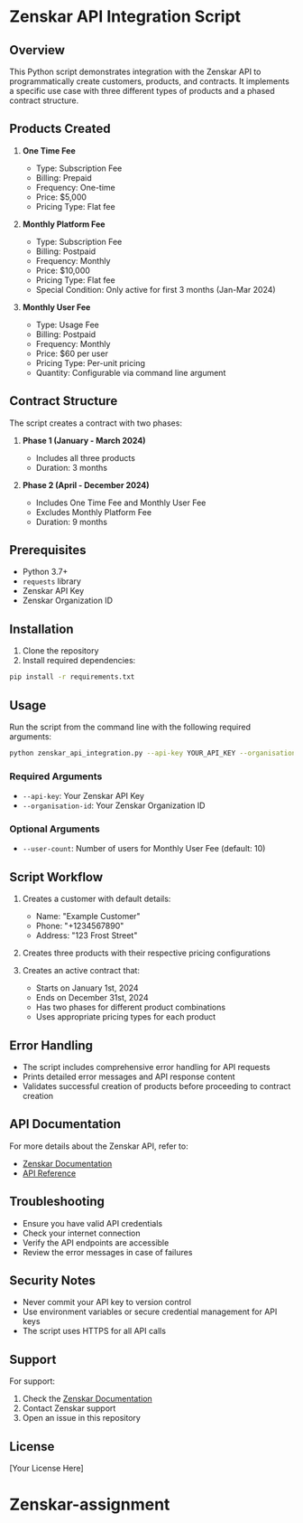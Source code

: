 # Zenskar API Integration Script

## Overview
This Python script demonstrates integration with the Zenskar API to programmatically create customers, products, and contracts. It implements a specific use case with three different types of products and a phased contract structure.

## Products Created
1. **One Time Fee**
   - Type: Subscription Fee
   - Billing: Prepaid
   - Frequency: One-time
   - Price: $5,000
   - Pricing Type: Flat fee

2. **Monthly Platform Fee**
   - Type: Subscription Fee
   - Billing: Postpaid
   - Frequency: Monthly
   - Price: $10,000
   - Pricing Type: Flat fee
   - Special Condition: Only active for first 3 months (Jan-Mar 2024)

3. **Monthly User Fee**
   - Type: Usage Fee
   - Billing: Postpaid
   - Frequency: Monthly
   - Price: $60 per user
   - Pricing Type: Per-unit pricing
   - Quantity: Configurable via command line argument

## Contract Structure
The script creates a contract with two phases:
1. **Phase 1 (January - March 2024)**
   - Includes all three products
   - Duration: 3 months

2. **Phase 2 (April - December 2024)**
   - Includes One Time Fee and Monthly User Fee
   - Excludes Monthly Platform Fee
   - Duration: 9 months

## Prerequisites
- Python 3.7+
- `requests` library
- Zenskar API Key
- Zenskar Organization ID

## Installation
1. Clone the repository
2. Install required dependencies:
```bash
pip install -r requirements.txt
```

## Usage
Run the script from the command line with the following required arguments:

```bash
python zenskar_api_integration.py --api-key YOUR_API_KEY --organisation-id YOUR_ORG_ID [--user-count USER_COUNT]
```

### Required Arguments
- `--api-key`: Your Zenskar API Key
- `--organisation-id`: Your Zenskar Organization ID

### Optional Arguments
- `--user-count`: Number of users for Monthly User Fee (default: 10)

## Script Workflow
1. Creates a customer with default details:
   - Name: "Example Customer"
   - Phone: "+1234567890"
   - Address: "123 Frost Street"

2. Creates three products with their respective pricing configurations

3. Creates an active contract that:
   - Starts on January 1st, 2024
   - Ends on December 31st, 2024
   - Has two phases for different product combinations
   - Uses appropriate pricing types for each product

## Error Handling
- The script includes comprehensive error handling for API requests
- Prints detailed error messages and API response content
- Validates successful creation of products before proceeding to contract creation

## API Documentation
For more details about the Zenskar API, refer to:
- [Zenskar Documentation](https://www.zenskar.com/docs/introduction-to-zenskar)
- [API Reference](https://www.zenskar.com/reference/authentication)

## Troubleshooting
- Ensure you have valid API credentials
- Check your internet connection
- Verify the API endpoints are accessible
- Review the error messages in case of failures

## Security Notes
- Never commit your API key to version control
- Use environment variables or secure credential management for API keys
- The script uses HTTPS for all API calls

## Support
For support:
1. Check the [Zenskar Documentation](https://www.zenskar.com/docs)
2. Contact Zenskar support
3. Open an issue in this repository

## License
[Your License Here]
# Zenskar-assignment

